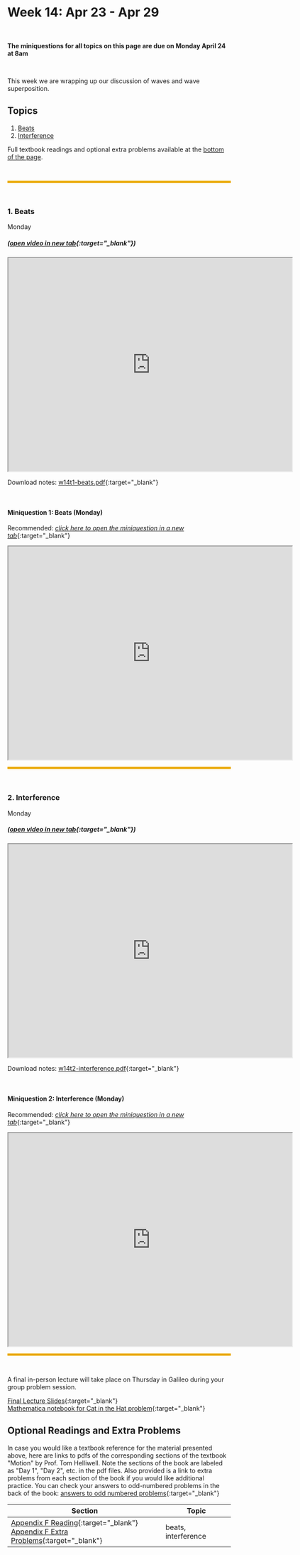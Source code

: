 # Week 14: Apr 23 - Apr 29

<br>

**The miniquestions for all topics on this page are due on Monday April 24 at 8am**

<br>

This week we are wrapping up our discussion of waves and wave superposition. 

## Topics

1. [Beats](#1-beats)
2. [Interference](#2-interference)

Full textbook readings and optional extra problems available at the [bottom of the page](#optional-readings-and-extra-problems). 
<!--  A single pdf file of all of this week's notes is compiled into **LINK NOT SET**. -->

<br>
<hr style="color:black;background-color:#EAAA00;height:5px">
<br>

### 1. Beats
Monday

##### ([open video in new tab](https://drive.google.com/file/d/18TfrtfhEPl02lFeuDRMxxHBLPyRxpQSC/view){:target="_blank"})

<iframe src="https://drive.google.com/file/d/18TfrtfhEPl02lFeuDRMxxHBLPyRxpQSC/preview" width="640" height="480" allowfullscreen>
</iframe>

<br>

Download notes: [w14t1-beats.pdf](https://drive.google.com/file/d/1iRpFBWtDaaxHgKOdbYlu-A6VEiXrgiTK/view?usp=sharing){:target="_blank"}

<br>

#### Miniquestion 1: Beats (Monday)

Recommended: [*click here to open the miniquestion in a new tab*](https://forms.gle/QyiAogSbDwG98shNA){:target="_blank"}

<iframe src="https://docs.google.com/forms/d/e/1FAIpQLSeWjqL1_jBoeFff5DSyIAq8FJKIbY41H_WeXRMgbk-sHHABiw/viewform?embedded=true" width="640" height="480" frameborder="20" marginheight="0" marginwidth="0">Loading…
</iframe>

<br>
<hr style="color:black;background-color:#EAAA00;height:5px">
<br>


### 2. Interference
Monday

##### ([open video in new tab](https://drive.google.com/file/d/1ywpJJU9qa4tdFeJh18kj2AETz757g9tz/view){:target="_blank"})

<iframe src="https://drive.google.com/file/d/1ywpJJU9qa4tdFeJh18kj2AETz757g9tz/preview" width="640" height="480" allowfullscreen>
</iframe>

<br>

Download notes: [w14t2-interference.pdf](https://drive.google.com/file/d/1dku0dJP4kIsZQhJ_Y6mT1HOjVtTvtFzR/view?usp=sharing){:target="_blank"}

<br>

#### Miniquestion 2: Interference (Monday)

Recommended: [*click here to open the miniquestion in a new tab*](https://forms.gle/vMPn4bC85eGSQzy66){:target="_blank"}

<iframe src="https://docs.google.com/forms/d/e/1FAIpQLSdy1FRUJrnKrhaJjNj6LuxB22sElcTZ_4rK_ICrEwdc1RQA5Q/viewform?embedded=true" width="640" height="480" frameborder="20" marginheight="0" marginwidth="0">Loading…
</iframe>

<br>
<hr style="color:black;background-color:#EAAA00;height:5px">
<br>

A final in-person lecture will take place on Thursday in Galileo during your group problem session. 

[Final Lecture Slides](https://drive.google.com/file/d/1bvh6RgvoQ7LkNti7VmzfITv0EXLaNGPs/view?usp=sharing){:target="_blank"} <br> [Mathematica notebook for Cat in the Hat problem](https://drive.google.com/file/d/1bteWRAzNh1iLfxvrZxLNMLoXgTv-LIpE/view?usp=share_link){:target="_blank"}

## Optional Readings and Extra Problems

In case you would like a textbook reference for the material presented above, here are links to pdfs of the corresponding sections of the textbook "Motion" by Prof. Tom Helliwell. Note the sections of the book are labeled as "Day 1", "Day 2", etc. in the pdf files. Also provided is a link to extra problems from each section of the book if you would like additional practice. You can check your answers to odd-numbered problems in the back of the book: [answers to odd numbered problems](https://drive.google.com/file/d/1bigFxuodBziViCP_bVSIJRpPI0XdU6Pc/view?usp=sharing){:target="_blank"}


Section | Topic
------- | -----
[Appendix F Reading](https://drive.google.com/file/d/1xA7K6UuaRqGpYum4LjjZPEduQgIJGgpZ/view?usp=sharing){:target="_blank"} <br> [Appendix F Extra Problems](https://drive.google.com/file/d/1A2_SYvW0Pog-iKzCEDOT-l6f02RRpv3r/view?usp=sharing){:target="_blank"} | beats, interference


